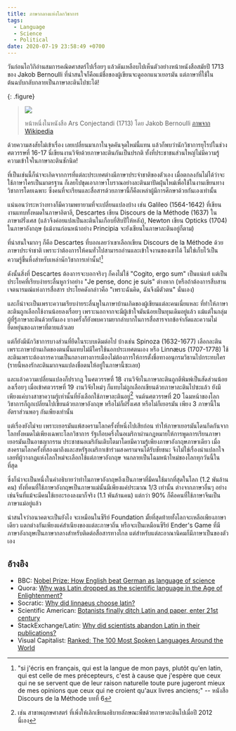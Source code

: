 ```yaml
---
title: ภาษากลางแห่งโลกวิชาการ
tags:
  - Language
  - Science
  - Political
date: 2020-07-19 23:58:49 +0700
---
```


วันก่อนไถวิกิอ่านสมการคณิตศาสตร์ไปเรื่อยๆ แล้วดันเหลือบไปเห็นตัวอย่างหน้าหนังสือสมัยปี 1713 ของ Jakob Bernoulli ที่น่าสนใจก็คือแม้ชื่อของผู้เขียนจะดูออกแนวเยอรมัน แต่ภาษาที่ใช้ในต้นฉบับกลับกลายเป็นภาษาละตินไปซะได้!

{: .figure}
> ![](/images/math/summae-potestatum.png)
>
> หน้าหนึ่งในหนังสือ Ars Conjectandi (1713) โดย Jakob Bernoulli [ภาพจาก Wikipedia][wiki ars conjectandi]

ด้วยความสงสัยไม่เข้าเรื่อง เลยเปลี่ยนมาเกาในจุดคันจุดใหม่นี้แทน แล้วก็พบว่านักวิชาการยุโรปในช่วงศตวรรษที่ 16-17 นี่เขียนงานวิจัยด้วยภาษาละตินกันเป็นปรกติ ทั้งที่ประชาชนส่วนใหญ่ไม่มีความรู้ความเข้าใจในภาษาละตินซักนิด!

ที่เป็นเช่นนี้ก็น่าจะเกิดจากการที่แต่ละประเทศต่างมีภาษาประจำชาติของตัวเอง เมื่อตกลงกันไม่ได้ว่าจะใช้ภาษาใครเป็นมาตรฐาน ก็เลยไปขุดเอาภาษาโบราณอย่างละตินมาปัดฝุ่นใหม่เพื่อใช้ในงานเขียนทางวิชาการโดยเฉพาะ ซึ่งคนที่จะเรียนและสื่อสารด้วยภาษานี้ก็คือเหล่าผู้มีการศึกษาด้วยกันเองเท่านั้น

แน่นอนว่าระหว่างทางก็มีความพยายามที่จะเปลี่ยนแปลงบ้าง เช่น Galileo (1564-1642) ที่เขียนงานแทบทั้งหมดในภาษาอิตาลี, Descartes เขียน Discours de la Méthode (1637) ในภาษาฝรั่งเศส (แล้วจึงค่อยแปลเป็นละตินในเกือบยี่สิบปีให้หลัง), Newton เขียน Opticks (1704) ในภาษาอังกฤษ (แม้งานก่อนหน้าอย่าง Principia จะยังเขียนในภาษาละตินอยู่ก็ตาม)

ที่น่าสนใจมากๆ ก็คือ Descartes ที่บอกเลยว่าเขาเลือกเขียน Discours de la Méthode ด้วยภาษาประจำชาติ เพราะว่าต้องการให้คนทั่วไปสามารถอ่านและเข้าใจงานของเขาได้ ไม่ใช่เก็บไว้เป็นความรู้ขึ้นหิ้งสำหรับเหล่านักวิชาการเท่านั้น![^1]

ดังนั้นสิ่งที่ Descartes ต้องการจะบอกจริงๆ ก็คงไม่ใช้ "Cogito, ergo sum" เป็นแน่แท้ แต่เป็นประโยคที่เรียบง่ายระลื่นหูกว่าอย่าง "Je pense, donc je suis" ต่างหาก (หรือถ้าต้องการสืบสานเจตนารมณ์แห่งการสื่อสาร ประโยคดังกล่าวคือ "เพราะฉันคิด, ฉันจึงมีตัวตน" นั่นเอง)

และก็น่าจะเป็นเพราะความเรียบง่ายระลื่นหูในภาษาบ้านเกิดของผู้เขียนแต่ละคนเนี่ยแหละ ที่ทำให้ภาษาละตินถูกเลือกใช้งานน้อยลงเรื่อยๆ เพราะนอกจากจะมีผู้เข้าใจมันน้อยเป็นทุนเดิมอยู่แล้ว แม้แต่ในกลุ่มผู้ที่รู้ภาษาละตินด้วยกันเอง บางครั้งก็ยังพบความยากลำบากในการสื่อสารจากข้อจำกัดและความไม่ยืดหยุ่นของภาษาที่ตายแล้วเลย

แต่ก็ยังมีนักวิชาการบางส่วนที่ยึดในระบบเดิมต่อไป บ้างเช่น Spinoza (1632-1677) เลือกละตินเพราะภาษาบ้านเกิดของตนนั้นแทบไม่มีใครใช้นอกประเทศตนเอง หรือ Linnæus (1707-1778) ใช้ละตินเพราะต้องการความเป็นกลางทางการเมืองไม่ต้องการให้การตั้งชื่อทางอนุกรมวิธานไปกระทบใคร (รายนี้หลงรักละตินมากจนแปลงชื่อตนให้อยู่ในภาษานี้ซะเลย)

และแล้วความเปลี่ยนแปลงก็ปรากฏ ในศตวรรษที่ 18 งานวิจัยในภาษาละตินถูกตีพิมพ์เป็นสัดส่วนน้อยลงเรื่อยๆ เมื่อเข้าศตวรรษที่ 19 งานวิจัยใหม่ๆ ก็แทบไม่ถูกเลือกเขียนด้วยภาษาละตินไปซะแล้ว ยังมีเพียงแค่บางสาขาความรู้เท่านั้นที่ยังเลือกใช้ภาษาละตินอยู่[^2] จนต้นศตวรรษที่ 20 โฉมหน้าของโลกวิชาการก็ถูกเปลี่ยนไปเขียนด้วยภาษาอังกฤษ หรือไม่ก็ฝรั่งเศส หรือไม่ก็เยอรมัน เพียง 3 ภาษานี้ในอัตราส่วนพอๆ กันเพียงเท่านั้น

แต่เรื่องยังไม่จบ เพราะเยอรมันแพ้สงครามโลกครั้งที่หนึ่งไปเสียก่อน ทำให้ภาษาเยอรมันโดนกีดกันจากโลกทั้งหมดไม่เพียงเฉพาะโลกวิชาการ รัฐเกือบครึ่งในอเมริกาผ่านกฎหมายให้การพูดการเรียนภาษาเยอรมันเป็นอาชญากรรม ประชาชนอเมริกันเติบโตมาโดยมีความรู้เพียงภาษาอังกฤษภาษาเดียว เมื่อสงครามโลกครั้งที่สองมาถึงและสหรัฐอเมริกาเข้าร่วมสงครามจนได้รับชัยชนะ จึงไม่ใช่เรื่องน่าแปลกใจเลยที่ผู้วางกฎแห่งโลกใหม่จะเลือกใช้แต่ภาษาอังกฤษ จนกลายเป็นโฉมหน้าใหม่ของโลกทุกวันนี้ในที่สุด

ซึ่งก็น่าจะเป็นหนึ่งในคำอธิบายว่าทำไมภาษาอังกฤษถึงเป็นภาษาที่มีคนใช้มากที่สุดในโลก (1.2 พันล้านคน) ทั้งที่คนที่ใช้ภาษาอังกฤษเป็นภาษาแม่นั้นมีเพียงแค่ประมาณ 1/3 เท่านั้น ต่างจากภาษาอื่นๆ อย่างเช่นจีนที่แม้จะมีคนใช้เยอะรองลงมาก็จริง (1.1 พันล้านคน) แต่กว่า 90% ก็คือคนที่ใช้ภาษาจีนเป็นภาษาแม่อยู่แล้ว

น่าสนใจว่าอนาคตจะเป็นยังไง จะเหมือนในซีรีย์ Foundation มั้ยที่สุดท้ายทั้งโลกจะเหลือเพียงภาษาเดียว แตกต่างกันเพียงแค่สำเนียงของแต่ละภาษาถิ่น หรือจะเป็นเหมือนซีรีย์ Ender's Game ที่มีภาษาอังกฤษเป็นภาษากลางสำหรับติดต่อสื่อสารทางไกล แต่สำหรับแต่ละอาณานิคมก็มีภาษาเป็นของตัวเอง


## อ้างอิง

- BBC: [Nobel Prize: How English beat German as language of science](https://www.bbc.com/news/magazine-29543708)
- Quora: [Why was Latin dropped as the scientific language in the Age of Enlightenment?](https://www.quora.com/Why-was-Latin-dropped-as-the-scientific-language-in-the-Age-of-Enlightenment)
- Socratic: [Why did linnaeus choose latin?](https://socratic.org/questions/why-did-linnaeus-choose-latin)
- Scientific American: [Botanists finally ditch Latin and paper, enter 21st century](https://blogs.scientificamerican.com/culturing-science/botanists-finally-ditch-latin-and-paper-enter-21st-century/)
- StackExchange/Latin: [Why did scientists abandon Latin in their publications?](https://latin.stackexchange.com/questions/1942/why-did-scientists-abandon-latin-in-their-publications)
- Visual Capitalist: [Ranked: The 100 Most Spoken Languages Around the World](https://www.visualcapitalist.com/100-most-spoken-languages/)


[^1]: "si j'écris en français, qui est la langue de mon pays, plutôt qu'en latin, qui est celle de mes précepteurs, c'est à cause que j'espère que ceux qui ne se servent que de leur raison naturelle toute pure jugeront mieux de mes opinions que ceux qui ne croient qu'aux livres anciens;" -- หนังสือ Discours de la Méthode บทที่ 6
[^2]: เช่น สาขาพฤกษศาสตร์ ที่เพิ่งให้เลิกเขียนอธิบายลักษณะพืชด้วยภาษาละตินไปเมื่อปี 2012 นี่เอง


[wiki ars conjectandi]: //commons.wikimedia.org/wiki/File:JakobBernoulliSummaePotestatum.png
